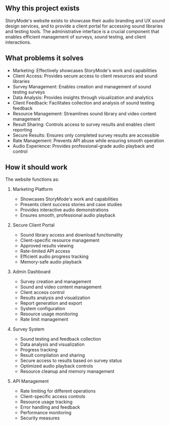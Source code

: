 ## Why this project exists
StoryMode's website exists to showcase their audio branding and UX sound design services, and to provide a client portal for accessing sound libraries and testing tools. The administrative interface is a crucial component that enables efficient management of surveys, sound testing, and client interactions.

## What problems it solves
- Marketing: Effectively showcases StoryMode's work and capabilities
- Client Access: Provides secure access to client resources and sound libraries
- Survey Management: Enables creation and management of sound testing surveys
- Data Analysis: Provides insights through visualization and analytics
- Client Feedback: Facilitates collection and analysis of sound testing feedback
- Resource Management: Streamlines sound library and video content management
- Result Sharing: Controls access to survey results and enables client reporting
- Secure Results: Ensures only completed survey results are accessible
- Rate Management: Prevents API abuse while ensuring smooth operation
- Audio Experience: Provides professional-grade audio playback and control

## How it should work
The website functions as:
1. Marketing Platform
   - Showcases StoryMode's work and capabilities
   - Presents client success stories and case studies
   - Provides interactive audio demonstrations
   - Ensures smooth, professional audio playback

2. Secure Client Portal
   - Sound library access and download functionality
   - Client-specific resource management
   - Approved results viewing
   - Rate-limited API access
   - Efficient audio progress tracking
   - Memory-safe audio playback

3. Admin Dashboard
   - Survey creation and management
   - Sound and video content management
   - Client access control
   - Results analysis and visualization
   - Report generation and export
   - System configuration
   - Resource usage monitoring
   - Rate limit management

4. Survey System
   - Sound testing and feedback collection
   - Data analysis and visualization
   - Progress tracking
   - Result compilation and sharing
   - Secure access to results based on survey status
   - Optimized audio playback controls
   - Resource cleanup and memory management

5. API Management
   - Rate limiting for different operations
   - Client-specific access controls
   - Resource usage tracking
   - Error handling and feedback
   - Performance monitoring
   - Security measures